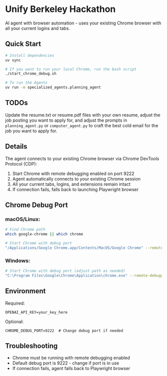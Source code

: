 # Unify Berkeley Hackathon

AI agent with browser automation - uses your existing Chrome browser with all your current logins and tabs.

## Quick Start

```bash
# Install dependencies
uv sync

# If you want to run your local Chrome, run the bash script
./start_chrome_debug.sh

# To run the Agents
uv run -m specialized_agents.planning_agent
```

## TODOs

Update the resume.txt or resume.pdf files with your own resume, adjust the job posting you want to apply for, and adjust the prompts in `planning_agent.py` or `computer_agent.py` to craft the best cold email for the job you want to apply for.

## Details

The agent connects to your existing Chrome browser via Chrome DevTools Protocol (CDP):

1. Start Chrome with remote debugging enabled on port 9222
2. Agent automatically connects to your existing Chrome session
3. All your current tabs, logins, and extensions remain intact
4. If connection fails, falls back to launching Playwright browser

## Chrome Debug Port

### macOS/Linux:
```bash
# Find Chrome path
which google-chrome || which chrome

# Start Chrome with debug port
"/Applications/Google Chrome.app/Contents/MacOS/Google Chrome" --remote-debugging-port=9222
```

### Windows:
```bash
# Start Chrome with debug port (adjust path as needed)
"C:\Program Files\Google\Chrome\Application\chrome.exe" --remote-debugging-port=9222
```

## Environment

Required:
```env
OPENAI_API_KEY=your_key_here
```

Optional:
```env
CHROME_DEBUG_PORT=9222  # Change debug port if needed
```

## Troubleshooting

- Chrome must be running with remote debugging enabled
- Default debug port is 9222 - change if port is in use
- If connection fails, agent falls back to Playwright browser
